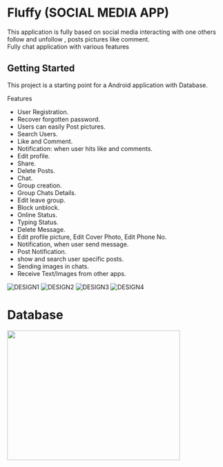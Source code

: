 # Fluffy (SOCIAL MEDIA APP)
This application is fully based on social media interacting with one others follow and unfollow , posts pictures like comment.<br/>
Fully chat application with various features

## Getting Started 

This project is a starting point for a Android application with Database.

Features
- User Registration.
- Recover forgotten password.
- Users can easily Post pictures.
- Search Users.
- Like and Comment. 
- Notification: when user hits like and comments.
- Edit profile.
- Share.
- Delete Posts.
- Chat.
- Group creation.
- Group Chats Details.
- Edit leave group.
- Block unblock.
- Online Status.
- Typing Status.
- Delete Message.
- Edit profile picture, Edit Cover Photo, Edit Phone No. 
- Notification, when user send message.
- Post Notification.
- show and search user specific posts.
- Sending images in chats.
- Receive Text/Images from other apps.

 ![DESIGN1](https://user-images.githubusercontent.com/66123919/105818233-aaec7880-5fdc-11eb-9cfc-3ecafea794f6.png)
 ![DESIGN2](https://user-images.githubusercontent.com/66123919/105819108-c2783100-5fdd-11eb-978d-d6275e202a15.png)
 ![DESIGN3](https://user-images.githubusercontent.com/66123919/105819588-5fd36500-5fde-11eb-9e9e-536d11aca27c.png)
 ![DESIGN4](https://user-images.githubusercontent.com/66123919/105819809-afb22c00-5fde-11eb-8c9a-8de246c5ecb6.png)
 
 # Database 

<img src="https://cdn-media-1.freecodecamp.org/images/0*CPTNvq87xG-sUGdx.png" height="300" width="400">




